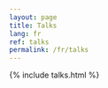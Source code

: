 ```yaml
---
layout: page
title: Talks
lang: fr
ref: talks
permalink: /fr/talks
---
```


{% include talks.html %}
